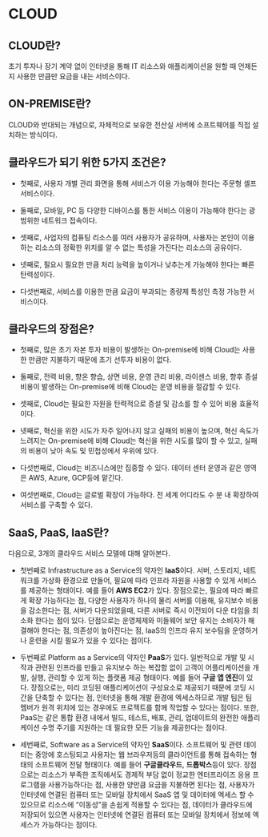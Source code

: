 # CLOUD

## CLOUD란?
초기 투자나 장기 계약 없이 인터넷을 통해 IT 리소스와 애플리케이션을 원할 때 언제든지 사용한 만큼만 요금을 내는 서비스이다.

## ON-PREMISE란?
CLOUD와 반대되는 개념으로, 자체적으로 보유한 전산실 서버에 소프트웨어를 직접 설치하는 방식이다.

## 클라우드가 되기 위한 5가지 조건은?

* 첫째로, 사용자 개별 관리 화면을 통해 서비스가 이용 가능해야 한다는 주문형 셀프 서비스이다. 

* 둘째로, 모바일, PC 등 다양한 디바이스를 통한 서비스 이용이 가능해야 한다는 광범위한 네트워크 접속이다.

* 셋째로, 사업자의 컴퓨팅 리소스를 여러 사용자가 공유하며, 사용자는 본인이 이용하는 리소스의 정확한 위치를 알 수 없는 특성을 가진다는 리소스의 공유이다. 

* 넷째로, 필요시 필요한 만큼 처리 능력을 높이거나 낮추는게 가능해야 한다는 빠른 탄력성이다. 

* 다섯번째로, 서비스를 이용한 만큼 요금이 부과되는 종량제 특성인 측정 가능한 서비스이다. 


## 클라우드의 장점은?

* 첫째로, 많은 초기 자본 투자 비용이 발생하는 On-premise에 비해 Cloud는 사용한 만큼만 지불하기 때문에 초기 선투자 비용이 없다.


* 둘째로, 전력 비용, 향온 향습, 상면 비용, 운영 관리 비용, 라이센스 비용, 향후 증설 비용이 발생하는 On-premise에 비해 Cloud는 운영 비용을 절감할 수 있다.

* 셋째로, Cloud는 필요한 자원을 탄력적으로 증설 및 감소를 할 수 있어 비용 효율적이다.

* 넷째로, 혁신을 위한 시도가 자주 일어나지 않고 실패의 비용이 높으며, 혁신 속도가 느려지는 On-premise에 비해 Cloud는 혁신을 위한 시도를 많이 할 수 있고, 실패의 비용이 낮아 속도 및 민첩성에서 우위에 있다.

* 다섯번째로, Cloud는 비즈니스에만 집중할 수 있다. 데이터 센터 운영과 같은 영역은 AWS, Azure, GCP등에 맡긴다. 

* 여섯번째로, Cloud는 글로벌 확장이 가능하다. 전 세계 어디라도 수 분 내 확장하여 서비스를 구축할 수 있다. 

## SaaS, PaaS, IaaS란?

다음으로, 3개의 클라우드 서비스 모델에 대해 알아본다. 
* 첫번째로 Infrastructure as a Service의 약자인 **IaaS**이다. 서버, 스토리지, 네트워크를 가상화 환경으로 만들어, 필요에 따라 인프라 자원을 사용할 수 있게 서비스를 제공하는 형태이다. 예를 들어 **AWS EC2**가 있다. 장점으로는, 필요에 따라 빠르게 확장 가능하다는 점, 다양한 사용자가 하나의 물리 서버를 이용해, 유지보수 비용을 감소한다는 점, 서버가 다운되었을때, 다른 서버로 즉시 이전되어 다운 타임을 최소화 한다는 점이 있다. 단점으로는 운영체제와 미들웨어 보안 유지는 소비자가 해결해야 한다는 점, 의존성이 높아진다는 점, IaaS의 인프라 유지 보수팀을 운영하거나 훈련을 시킬 필요가 있을 수 있다는 점이다. 

* 두번째로 Platform as a Service의 약자인 **PaaS**가 있다. 일반적으로 개발 및 시작과 관련된 인프라를 만들고 유지보수 하는 복잡함 없이 고객이 어플리케이션을 개발, 실행, 관리할 수 있게 하는 플랫폼 제공 형태이다. 예를 들어 **구글 앱 엔진**이 있다. 장점으로는, 미리 코딩된 애플리케이션이 구성요소로 제공되기 때문에 코딩 시간을 단축할 수 있다는 점, 인터넷을 통해 개발 환경에 엑세스하므로 개발 팀은 팀 멤버가 원격 위치에 있는 경우에도 프로젝트를 함께 작업할 수 있다는 점이다. 또한, PaaS는 같은 통합 환경 내에서 빌드, 테스트, 배포, 관리, 업데이트의 완전한 애플리케이션 수명 주기를 지원하는 데 필요한 모든 기능을 제공한다는 점이다. 

* 세번째로, Software as a Service의 약자인 **SaaS**이다. 소프트웨어 및 관련 데이터는 중앙에 호스팅되고 사용자는 웹 브라우저등의 클라이언트를 통해 접속하는 형태의 소프트웨어 전달 형태이다. 예를 들어 **구글클라우드**, **드롭박스**등이 있다. 장점으로는 리소스가 부족한 조직에서도 경제적 부담 없이 정교한 엔터프라이즈 응용 프로그램을 사용가능하다는 점, 사용한 양만큼 요금을 지불하면 된다는 점, 사용자가 인터넷에 연결된 컴퓨터 또는 모바일 장치에서 SaaS 앱 및 데이터에 엑세스 할 수 있으므로 리소스에 “이동성”을 손쉽게 적용할 수 있다는 점, 데이터가 클라우드에 저장되어 있으면 사용자는 인터넷에 연결된 컴퓨터 또는 모바일 장치에서 정보에 엑세스가 가능하다는 점이다. 
